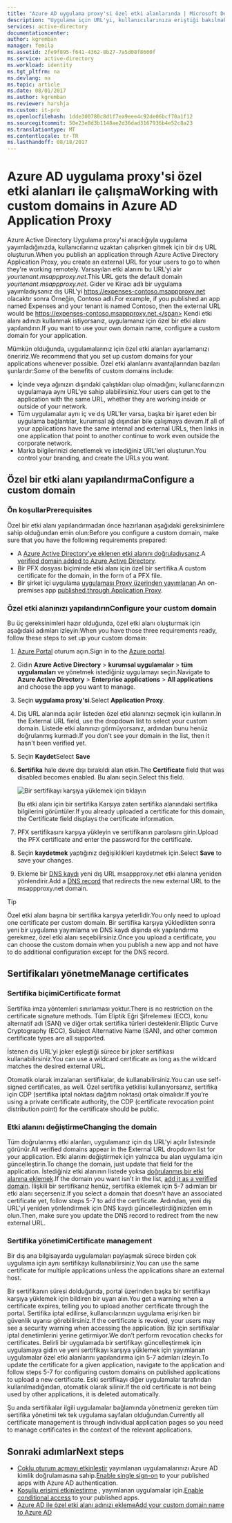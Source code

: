 ```yaml
---
title: "Azure AD uygulama proxy'si özel etki alanlarında | Microsoft Docs"
description: "Uygulama için URL'yi, kullanıcılarınıza eriştiği bakılmaksızın aynı böylece Azure AD uygulama proxy'si özel etki alanlarında yönetin."
services: active-directory
documentationcenter: 
author: kgremban
manager: femila
ms.assetid: 2fe9f895-f641-4362-8b27-7a5d08f8600f
ms.service: active-directory
ms.workload: identity
ms.tgt_pltfrm: na
ms.devlang: na
ms.topic: article
ms.date: 08/01/2017
ms.author: kgremban
ms.reviewer: harshja
ms.custom: it-pro
ms.openlocfilehash: 1dde300780c8d1f7ea9eee4c92de06bcf70a1f12
ms.sourcegitcommit: 50e23e8d3b1148ae2d36dad3167936b4e52c8a23
ms.translationtype: MT
ms.contentlocale: tr-TR
ms.lasthandoff: 08/18/2017
---
```

# <a name="working-with-custom-domains-in-azure-ad-application-proxy"></a><span data-ttu-id="98153-103">Azure AD uygulama proxy'si özel etki alanları ile çalışma</span><span class="sxs-lookup"><span data-stu-id="98153-103">Working with custom domains in Azure AD Application Proxy</span></span>

<span data-ttu-id="98153-104">Azure Active Directory Uygulama proxy'si aracılığıyla uygulama yayımladığınızda, kullanıcılarınız uzaktan çalışırken gitmek için bir dış URL oluşturun.</span><span class="sxs-lookup"><span data-stu-id="98153-104">When you publish an application through Azure Active Directory Application Proxy, you create an external URL for your users to go to when they're working remotely.</span></span> <span data-ttu-id="98153-105">Varsayılan etki alanını bu URL'yi alır *yourtenant.msappproxy.net*.</span><span class="sxs-lookup"><span data-stu-id="98153-105">This URL gets the default domain *yourtenant.msappproxy.net*.</span></span> <span data-ttu-id="98153-106">Gider ve Kiracı adlı bir uygulama yayımladıysanız dış URL'yi https://expenses-contoso.msappproxy.net olacaktır sonra Örneğin, Contoso adlı.</span><span class="sxs-lookup"><span data-stu-id="98153-106">For example, if you published an app named Expenses and your tenant is named Contoso, then the external URL would be https://expenses-contoso.msappproxy.net.</span></span> <span data-ttu-id="98153-107">Kendi etki alanı adınızı kullanmak istiyorsanız, uygulamanız için özel bir etki alanı yapılandırın.</span><span class="sxs-lookup"><span data-stu-id="98153-107">If you want to use your own domain name, configure a custom domain for your application.</span></span> 

<span data-ttu-id="98153-108">Mümkün olduğunda, uygulamalarınız için özel etki alanları ayarlamanızı öneririz.</span><span class="sxs-lookup"><span data-stu-id="98153-108">We recommend that you set up custom domains for your applications whenever possible.</span></span> <span data-ttu-id="98153-109">Özel etki alanlarını avantajlarından bazıları şunlardır:</span><span class="sxs-lookup"><span data-stu-id="98153-109">Some of the benefits of custom domains include:</span></span>

- <span data-ttu-id="98153-110">İçinde veya ağınızın dışındaki çalıştıkları olup olmadığını, kullanıcılarınızın uygulamaya aynı URL'ye sahip alabilirsiniz.</span><span class="sxs-lookup"><span data-stu-id="98153-110">Your users can get to the application with the same URL, whether they are working inside or outside of your network.</span></span>
- <span data-ttu-id="98153-111">Tüm uygulamalar aynı iç ve dış URL'ler varsa, başka bir işaret eden bir uygulama bağlantılar, kurumsal ağ dışından bile çalışmaya devam.</span><span class="sxs-lookup"><span data-stu-id="98153-111">If all of your applications have the same internal and external URLs, then links in one application that point to another continue to work even outside the corporate network.</span></span> 
- <span data-ttu-id="98153-112">Marka bilgilerinizi denetlemek ve istediğiniz URL'leri oluşturun.</span><span class="sxs-lookup"><span data-stu-id="98153-112">You control your branding, and create the URLs you want.</span></span> 


## <a name="configure-a-custom-domain"></a><span data-ttu-id="98153-113">Özel bir etki alanı yapılandırma</span><span class="sxs-lookup"><span data-stu-id="98153-113">Configure a custom domain</span></span>

### <a name="prerequisites"></a><span data-ttu-id="98153-114">Ön koşullar</span><span class="sxs-lookup"><span data-stu-id="98153-114">Prerequisites</span></span>

<span data-ttu-id="98153-115">Özel bir etki alanı yapılandırmadan önce hazırlanan aşağıdaki gereksinimlere sahip olduğundan emin olun:</span><span class="sxs-lookup"><span data-stu-id="98153-115">Before you configure a custom domain, make sure that you have the following requirements prepared:</span></span> 
- <span data-ttu-id="98153-116">A [Azure Active Directory'ye eklenen etki alanını doğruladıysanız](active-directory-domains-add-azure-portal.md).</span><span class="sxs-lookup"><span data-stu-id="98153-116">A [verified domain added to Azure Active Directory](active-directory-domains-add-azure-portal.md).</span></span>
- <span data-ttu-id="98153-117">Bir PFX dosyası biçiminde etki alanı için özel bir sertifika.</span><span class="sxs-lookup"><span data-stu-id="98153-117">A custom certificate for the domain, in the form of a PFX file.</span></span> 
- <span data-ttu-id="98153-118">Bir şirket içi uygulama [uygulaması Proxy üzerinden yayımlanan](application-proxy-publish-azure-portal.md).</span><span class="sxs-lookup"><span data-stu-id="98153-118">An on-premises app [published through Application Proxy](application-proxy-publish-azure-portal.md).</span></span>

### <a name="configure-your-custom-domain"></a><span data-ttu-id="98153-119">Özel etki alanınızı yapılandırın</span><span class="sxs-lookup"><span data-stu-id="98153-119">Configure your custom domain</span></span>

<span data-ttu-id="98153-120">Bu üç gereksinimleri hazır olduğunda, özel etki alanı oluşturmak için aşağıdaki adımları izleyin:</span><span class="sxs-lookup"><span data-stu-id="98153-120">When you have those three requirements ready, follow these steps to set up your custom domain:</span></span>

1. <span data-ttu-id="98153-121">[Azure Portal](https://portal.azure.com) oturum açın.</span><span class="sxs-lookup"><span data-stu-id="98153-121">Sign in to the [Azure portal](https://portal.azure.com).</span></span>
2. <span data-ttu-id="98153-122">Gidin **Azure Active Directory** > **kurumsal uygulamalar** > **tüm uygulamaları** ve yönetmek istediğiniz uygulamayı seçin.</span><span class="sxs-lookup"><span data-stu-id="98153-122">Navigate to **Azure Active Directory** > **Enterprise applications** > **All applications** and choose the app you want to manage.</span></span>
3. <span data-ttu-id="98153-123">Seçin **uygulama proxy'si**.</span><span class="sxs-lookup"><span data-stu-id="98153-123">Select **Application Proxy**.</span></span> 
4. <span data-ttu-id="98153-124">Dış URL alanında açılır listeden özel etki alanınızı seçmek için kullanın.</span><span class="sxs-lookup"><span data-stu-id="98153-124">In the External URL field, use the dropdown list to select your custom domain.</span></span> <span data-ttu-id="98153-125">Listede etki alanınızı görmüyorsanız, ardından bunu henüz doğrulanmış kurmadı.</span><span class="sxs-lookup"><span data-stu-id="98153-125">If you don't see your domain in the list, then it hasn't been verified yet.</span></span> 
5. <span data-ttu-id="98153-126">Seçin **Kaydet**</span><span class="sxs-lookup"><span data-stu-id="98153-126">Select **Save**</span></span>
5. <span data-ttu-id="98153-127">**Sertifika** hale devre dışı bırakıldı alan etkin.</span><span class="sxs-lookup"><span data-stu-id="98153-127">The **Certificate** field that was disabled becomes enabled.</span></span> <span data-ttu-id="98153-128">Bu alanı seçin.</span><span class="sxs-lookup"><span data-stu-id="98153-128">Select this field.</span></span> 

   ![Bir sertifikayı karşıya yüklemek için tıklayın](./media/active-directory-application-proxy-custom-domains/certificate.png)

   <span data-ttu-id="98153-130">Bu etki alanı için bir sertifika Karşıya zaten sertifika alanındaki sertifika bilgilerini görüntüler.</span><span class="sxs-lookup"><span data-stu-id="98153-130">If you already uploaded a certificate for this domain, the Certificate field displays the certificate information.</span></span> 

6. <span data-ttu-id="98153-131">PFX sertifikasını karşıya yükleyin ve sertifikanın parolasını girin.</span><span class="sxs-lookup"><span data-stu-id="98153-131">Upload the PFX certificate and enter the password for the certificate.</span></span> 
7. <span data-ttu-id="98153-132">Seçin **kaydetmek** yaptığınız değişiklikleri kaydetmek için.</span><span class="sxs-lookup"><span data-stu-id="98153-132">Select **Save** to save your changes.</span></span> 
8. <span data-ttu-id="98153-133">Ekleme bir [DNS kaydı](../dns/dns-operations-recordsets-portal.md) yeni dış URL msappproxy.net etki alanına yeniden yönlendirir.</span><span class="sxs-lookup"><span data-stu-id="98153-133">Add a [DNS record](../dns/dns-operations-recordsets-portal.md) that redirects the new external URL to the msappproxy.net domain.</span></span> 

>[!TIP] 
><span data-ttu-id="98153-134">Özel etki alanı başına bir sertifika karşıya yeterlidir.</span><span class="sxs-lookup"><span data-stu-id="98153-134">You only need to upload one certificate per custom domain.</span></span> <span data-ttu-id="98153-135">Bir sertifika karşıya yükledikten sonra yeni bir uygulama yayımlama ve DNS kaydı dışında ek yapılandırma gerekmez, özel etki alanı seçebilirsiniz.</span><span class="sxs-lookup"><span data-stu-id="98153-135">Once you upload a certificate, you can choose the custom domain when you publish a new app and not have to do additional configuration except for the DNS record.</span></span> 

## <a name="manage-certificates"></a><span data-ttu-id="98153-136">Sertifikaları yönetme</span><span class="sxs-lookup"><span data-stu-id="98153-136">Manage certificates</span></span>

### <a name="certificate-format"></a><span data-ttu-id="98153-137">Sertifika biçimi</span><span class="sxs-lookup"><span data-stu-id="98153-137">Certificate format</span></span>
<span data-ttu-id="98153-138">Sertifika imza yöntemleri sınırlaması yoktur.</span><span class="sxs-lookup"><span data-stu-id="98153-138">There is no restriction on the certificate signature methods.</span></span> <span data-ttu-id="98153-139">Tüm Eliptik Eğri Şifrelemesi (ECC), konu alternatif adı (SAN) ve diğer ortak sertifika türleri desteklenir.</span><span class="sxs-lookup"><span data-stu-id="98153-139">Elliptic Curve Cryptography (ECC), Subject Alternative Name (SAN), and other common certificate types are all supported.</span></span> 

<span data-ttu-id="98153-140">İstenen dış URL'yi joker eşleştiği sürece bir joker sertifikası kullanabilirsiniz.</span><span class="sxs-lookup"><span data-stu-id="98153-140">You can use a wildcard certificate as long as the wildcard matches the desired external URL.</span></span> 

<span data-ttu-id="98153-141">Otomatik olarak imzalanan sertifikalar, de kullanabilirsiniz.</span><span class="sxs-lookup"><span data-stu-id="98153-141">You can use self-signed certificates, as well.</span></span> <span data-ttu-id="98153-142">Özel sertifika yetkilisi kullanıyorsanız, sertifika için CDP (sertifika iptal noktası dağıtım noktası) ortak olmalıdır.</span><span class="sxs-lookup"><span data-stu-id="98153-142">If you’re using a private certificate authority, the CDP (certificate revocation point distribution point) for the certificate should be public.</span></span>

### <a name="changing-the-domain"></a><span data-ttu-id="98153-143">Etki alanını değiştirme</span><span class="sxs-lookup"><span data-stu-id="98153-143">Changing the domain</span></span>
<span data-ttu-id="98153-144">Tüm doğrulanmış etki alanları, uygulamanız için dış URL'yi açılır listesinde görünür.</span><span class="sxs-lookup"><span data-stu-id="98153-144">All verified domains appear in the External URL dropdown list for your application.</span></span> <span data-ttu-id="98153-145">Etki alanını değiştirmek için yalnızca bu alan uygulama için güncelleştirin.</span><span class="sxs-lookup"><span data-stu-id="98153-145">To change the domain, just update that field for the application.</span></span> <span data-ttu-id="98153-146">İstediğiniz etki alanının listede yoksa [doğrulanmış bir etki alanına eklemek](active-directory-domains-add-azure-portal.md).</span><span class="sxs-lookup"><span data-stu-id="98153-146">If the domain you want isn't in the list, [add it as a verified domain](active-directory-domains-add-azure-portal.md).</span></span> <span data-ttu-id="98153-147">İlişkili bir sertifikanız henüz, sertifika eklemek için 5-7 adımları bir etki alanı seçerseniz.</span><span class="sxs-lookup"><span data-stu-id="98153-147">If you select a domain that doesn't have an associated certificate yet, follow steps 5-7 to add the certificate.</span></span> <span data-ttu-id="98153-148">Ardından, yeni dış URL'yi yeniden yönlendirmek için DNS kaydı güncelleştirdiğinizden emin olun.</span><span class="sxs-lookup"><span data-stu-id="98153-148">Then, make sure you update the DNS record to redirect from the new external URL.</span></span> 

### <a name="certificate-management"></a><span data-ttu-id="98153-149">Sertifika yönetimi</span><span class="sxs-lookup"><span data-stu-id="98153-149">Certificate management</span></span>
<span data-ttu-id="98153-150">Bir dış ana bilgisayarda uygulamaları paylaşmak sürece birden çok uygulama için aynı sertifikayı kullanabilirsiniz.</span><span class="sxs-lookup"><span data-stu-id="98153-150">You can use the same certificate for multiple applications unless the applications share an external host.</span></span> 

<span data-ttu-id="98153-151">Bir sertifikanın süresi dolduğunda, portal üzerinden başka bir sertifikayı karşıya yüklemek için bildiren bir uyarı alın.</span><span class="sxs-lookup"><span data-stu-id="98153-151">You get a warning when a certificate expires, telling you to upload another certificate through the portal.</span></span> <span data-ttu-id="98153-152">Sertifika iptal edilirse, kullanıcılarınızın uygulama erişirken bir güvenlik uyarısı görebilirsiniz.</span><span class="sxs-lookup"><span data-stu-id="98153-152">If the certificate is revoked, your users may see a security warning when accessing the application.</span></span> <span data-ttu-id="98153-153">Biz için sertifikalar iptal denetimlerini yerine getirmiyor.</span><span class="sxs-lookup"><span data-stu-id="98153-153">We don’t perform revocation checks for certificates.</span></span>  <span data-ttu-id="98153-154">Belirli bir uygulamada bir sertifikayı güncelleştirmek için uygulamaya gidin ve yeni sertifikayı karşıya yüklemek için yayımlanan uygulamalar özel etki alanlarını yapılandırma için 5-7 adımları izleyin.</span><span class="sxs-lookup"><span data-stu-id="98153-154">To update the certificate for a given application, navigate to the application and follow steps 5-7 for configuring custom domains on published applications to upload a new certificate.</span></span> <span data-ttu-id="98153-155">Eski sertifikayı diğer uygulamalar tarafından kullanılmadığından, otomatik olarak silinir.</span><span class="sxs-lookup"><span data-stu-id="98153-155">If the old certificate is not being used by other applications, it is deleted automatically.</span></span> 

<span data-ttu-id="98153-156">Şu anda sertifikalar ilgili uygulamalar bağlamında yönetmeniz gereken tüm sertifika yönetimi tek tek uygulama sayfaları olduğundan.</span><span class="sxs-lookup"><span data-stu-id="98153-156">Currently all certificate management is through individual application pages so you need to manage certificates in the context of the relevant applications.</span></span> 

## <a name="next-steps"></a><span data-ttu-id="98153-157">Sonraki adımlar</span><span class="sxs-lookup"><span data-stu-id="98153-157">Next steps</span></span>
* <span data-ttu-id="98153-158">[Çoklu oturum açmayı etkinleştir](active-directory-application-proxy-sso-using-kcd.md) yayımlanan uygulamalarınızı Azure AD kimlik doğrulamasına sahip.</span><span class="sxs-lookup"><span data-stu-id="98153-158">[Enable single sign-on](active-directory-application-proxy-sso-using-kcd.md) to your published apps with Azure AD authentication.</span></span>
* <span data-ttu-id="98153-159">[Koşullu erişimi etkinleştirme](active-directory-application-proxy-conditional-access.md) , yayımlanan uygulamalar için.</span><span class="sxs-lookup"><span data-stu-id="98153-159">[Enable conditional access](active-directory-application-proxy-conditional-access.md) to your published apps.</span></span>
* [<span data-ttu-id="98153-160">Azure AD ile özel etki alanı adınızı ekleme</span><span class="sxs-lookup"><span data-stu-id="98153-160">Add your custom domain name to Azure AD</span></span>](active-directory-domains-add-azure-portal.md)


